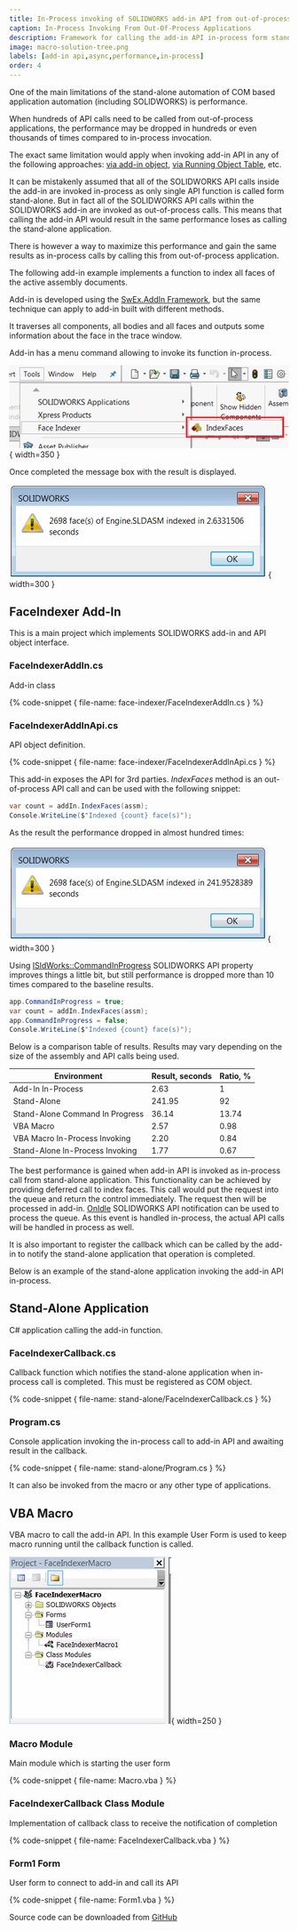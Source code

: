 ```yaml
---
title: In-Process invoking of SOLIDWORKS add-in API from out-of-process applications
caption: In-Process Invoking From Out-Of-Process Applications
description: Framework for calling the add-in API in-process form stand-alone applications or macros to gain maximum performance
image: macro-solution-tree.png
labels: [add-in api,async,performance,in-process]
order: 4
---
```

One of the main limitations of the stand-alone automation of COM based application automation (including SOLIDWORKS) is performance.

When hundreds of API calls need to be called from out-of-process applications, the performance may be dropped in hundreds or even thousands of times compared to in-process invocation.

The exact same limitation would apply when invoking add-in API in any of the following approaches: [via add-in object](/solidworks-api/getting-started/inter-process-communication/invoke-add-in-functions/via-add-in-object/), [via Running Object Table](/solidworks-api/getting-started/inter-process-communication/invoke-add-in-functions/via-rot/), etc.

It can be mistakenly assumed that all of the SOLIDWORKS API calls inside the add-in are invoked in-process as only single API function is called form stand-alone. But in fact all of the SOLIDWORKS API calls within the SOLIDWORKS add-in are invoked as out-of-process calls. This means that calling the add-in API would result in the same performance loses as calling the stand-alone application.

There is however a way to maximize this performance and gain the same results as in-process calls by calling this from out-of-process application.

The following add-in example implements a function to index all faces of the active assembly documents.

Add-in is developed using the [SwEx.AddIn Framework](/labs/solidworks/swex/add-in/), but the same technique can apply to add-in built with different methods.

It traverses all components, all bodies and all faces and outputs some information about the face in the trace window.

Add-in has a menu command allowing to invoke its function in-process.

![Add-in menu to index faces](face-indexer-menu.png){ width=350 }

Once completed the message box with the result is displayed.

![Result from calling the add-in command](add-in-result.png){ width=300 }

## FaceIndexer Add-In
This is a main project which implements SOLIDWORKS add-in and API object interface.

### FaceIndexerAddIn.cs

Add-in class

{% code-snippet { file-name: face-indexer/FaceIndexerAddIn.cs } %}

### FaceIndexerAddInApi.cs

API object definition.

{% code-snippet { file-name: face-indexer/FaceIndexerAddInApi.cs } %}

This add-in exposes the API for 3rd parties. *IndexFaces* method is an out-of-process API call and can be used with the following snippet:

~~~ cs
var count = addIn.IndexFaces(assm);
Console.WriteLine($"Indexed {count} face(s)");
~~~

As the result the performance dropped in almost hundred times:

![Result from calling the add-in API from stand-alone application](stand-alone-result.png){ width=300 }

Using [ISldWorks::CommandInProgress](https://help.solidworks.com/2016/English/api/sldworksapi/SolidWorks.Interop.sldworks~SolidWorks.Interop.sldworks.ISldWorks~CommandInProgress.html) SOLIDWORKS API property improves things a little bit, but still performance is dropped more than 10 times compared to the baseline results.

~~~ cs
app.CommandInProgress = true;
var count = addIn.IndexFaces(assm);
app.CommandInProgress = false;
Console.WriteLine($"Indexed {count} face(s)");
~~~

Below is a comparison table of results. Results may vary depending on the size of the assembly and API calls being used.

| Environment                     | Result, seconds | Ratio, % |
|---------------------------------|-----------------|----------|
| Add-In In-Process               | 2.63            | 1        |
| Stand-Alone                     | 241.95          | 92       |
| Stand-Alone Command In Progress | 36.14           | 13.74    |
| VBA Macro                       | 2.57            | 0.98     |
| VBA Macro In-Process Invoking   | 2.20            | 0.84     |
| Stand-Alone In-Process Invoking | 1.77            | 0.67     |

The best performance is gained when add-in API is invoked as in-process call from stand-alone application. This functionality can be achieved by providing deferred call to index faces. This call would put the request into the queue and return the control immediately. The request then will be processed in add-in. [OnIdle](https://help.solidworks.com/2018/english/api/sldworksapi/solidworks.interop.sldworks~solidworks.interop.sldworks.dsldworksevents_onidlenotifyeventhandler.html) SOLIDWORKS API notification can be used to process the queue. As this event is handled in-process, the actual API calls will be handled in process as well.

It is also important to register the callback which can be called by the add-in to notify the stand-alone application that operation is completed.

Below is an example of the stand-alone application invoking the add-in API in-process.

## Stand-Alone Application

C# application calling the add-in function.

### FaceIndexerCallback.cs

Callback function which notifies the stand-alone application when in-process call is completed. This must be registered as COM object.

{% code-snippet { file-name: stand-alone/FaceIndexerCallback.cs } %}

### Program.cs

Console application invoking the in-process call to add-in API and awaiting result in the callback.

{% code-snippet { file-name: stand-alone/Program.cs } %}

It can also be invoked from the macro or any other type of applications.

## VBA Macro

VBA macro to call the add-in API. In this example User Form is used to keep macro running until the callback function is called.

![Project tree in VBA macro](macro-solution-tree.png){ width=250 }

### Macro Module

Main module which is starting the user form

{% code-snippet { file-name: Macro.vba } %}

### FaceIndexerCallback Class Module

Implementation of callback class to receive the notification of completion

{% code-snippet { file-name: FaceIndexerCallback.vba } %}

### Form1 Form

User form to connect to add-in and call its API

{% code-snippet { file-name: Form1.vba } %}

Source code can be downloaded from [GitHub](https://github.com/codestackdev/solidworks-api-examples/tree/master/swex/add-in/face-indexer)